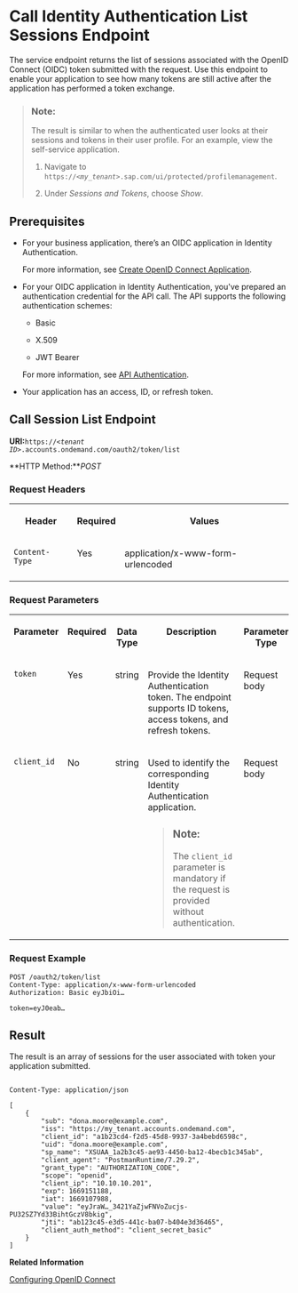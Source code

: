 <!-- loiodaf7e449865641f99b57b21b1653b821 -->

# Call Identity Authentication List Sessions Endpoint

The service endpoint returns the list of sessions associated with the OpenID Connect \(OIDC\) token submitted with the request. Use this endpoint to enable your application to see how many tokens are still active after the application has performed a token exchange.



> ### Note:  
> The result is similar to when the authenticated user looks at their sessions and tokens in their user profile. For an example, view the self-service application.
> 
> 1.  Navigate to <code>https://<i class="varname">&lt;my_tenant&gt;</i>.sap.com/ui/protected/profilemanagement</code>.
> 
> 2.  Under *Sessions and Tokens*, choose *Show*.



<a name="loiodaf7e449865641f99b57b21b1653b821__section_m3q_bhz_rfb"/>

## Prerequisites

-   For your business application, there’s an OIDC application in Identity Authentication.

    For more information, see [Create OpenID Connect Application](create-openid-connect-application-62fb1c3.md).

-   For your OIDC application in Identity Authentication, you've prepared an authentication credential for the API call. The API supports the following authentication schemes:

    -   Basic

    -   X.509

    -   JWT Bearer


    For more information, see [API Authentication](api-authentication-9d200d5.md).

-   Your application has an access, ID, or refresh token.




<a name="loiodaf7e449865641f99b57b21b1653b821__section_unk_zjw_wsb"/>

## **Call Session List Endpoint**

**URI:**<code>https://<i class="varname">&lt;tenant ID&gt;</i>.accounts.ondemand.com/oauth2/token/list</code>

**HTTP Method:***POST*



### Request Headers


<table>
<tr>
<th valign="top">

Header

</th>
<th valign="top">

Required

</th>
<th valign="top">

Values

</th>
</tr>
<tr>
<td valign="top">

`Content-Type`

</td>
<td valign="top">

Yes

</td>
<td valign="top">

application/x-www-form-urlencoded

</td>
</tr>
</table>



### Request Parameters


<table>
<tr>
<th valign="top">

Parameter

</th>
<th valign="top">

Required

</th>
<th valign="top">

Data Type

</th>
<th valign="top">

Description

</th>
<th valign="top">

Parameter Type

</th>
</tr>
<tr>
<td valign="top">

`token`

</td>
<td valign="top">

Yes

</td>
<td valign="top">

string

</td>
<td valign="top">

Provide the Identity Authentication token. The endpoint supports ID tokens, access tokens, and refresh tokens.

</td>
<td valign="top">

Request body

</td>
</tr>
<tr>
<td valign="top">

`client_id`

</td>
<td valign="top">

No

</td>
<td valign="top">

string

</td>
<td valign="top">

Used to identify the corresponding Identity Authentication application.

> ### Note:  
> The `client_id` parameter is mandatory if the request is provided without authentication.



</td>
<td valign="top">

Request body

</td>
</tr>
</table>



### Request Example

```
POST /oauth2/token/list
Content-Type: application/x-www-form-urlencoded
Authorization: Basic eyJbiOi…
 
token=eyJ0eab…
```



## **Result**

The result is an array of sessions for the user associated with token your application submitted.

```
	
Content-Type: application/json
 
[
    {
        "sub": "dona.moore@example.com",
        "iss": "https://my_tenant.accounts.ondemand.com",
        "client_id": "a1b23cd4-f2d5-45d8-9937-3a4bebd6598c",
        "uid": "dona.moore@example.com",
        "sp_name": "XSUAA_1a2b3c45-ae93-4450-ba12-4becb1c345ab",
        "client_agent": "PostmanRuntime/7.29.2",
        "grant_type": "AUTHORIZATION_CODE",
        "scope": "openid",
        "client_ip": "10.10.10.201",
        "exp": 1669151188,
        "iat": 1669107988,
        "value": "eyJraW…_3421YaZjwFNVoZucjs-PU32SZ7Yd33BihtGczV8bkig",
        "jti": "ab123c45-e3d5-441c-ba07-b404e3d36465",
        "client_auth_method": "client_secret_basic"
    }
]
```

**Related Information**  


[Configuring OpenID Connect](configuring-openid-connect-a789c9c.md "You can use Identity Authentication for authentication in OpenID Connect protected applications.")

